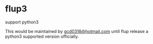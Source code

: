 # flup3
support python3

This would be maintained by gcd0318@hotmail.com until flup release a python3 supported version officially.
